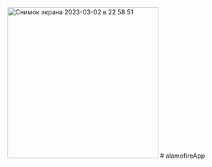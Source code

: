 <img width="338" alt="Снимок экрана 2023-03-02 в 22 58 51" src="https://user-images.githubusercontent.com/93939676/222498933-2dd1c30b-546c-4465-a04e-0a61d60046a6.png">
# alamofireApp
